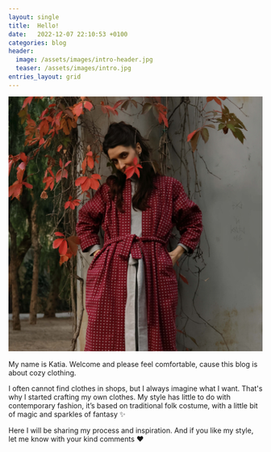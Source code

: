 ```yaml
---
layout: single
title:  Hello!
date:   2022-12-07 22:10:53 +0100
categories: blog
header:
  image: /assets/images/intro-header.jpg
  teaser: /assets/images/intro.jpg
entries_layout: grid
---
```

![Me in my handmade kimono](/assets/images/intro.jpg)

My name is Katia. Welcome and please feel comfortable, cause this blog is about cozy clothing.

I often cannot find clothes in shops, but I always imagine what I want. That's why I started crafting my own clothes. My style has little to do with contemporary fashion, it’s based on traditional folk costume, with a little bit of magic and sparkles of fantasy ✨

Here I will be sharing my process and inspiration. And if you like my style, let me know with your kind comments ❤
